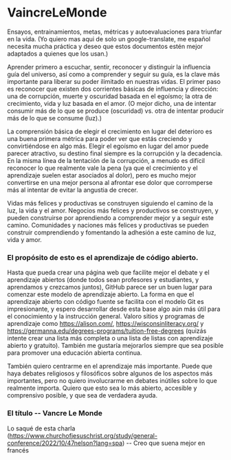 # VaincreLeMonde
Ensayos, entrainamientos, metas, métricas y autoevaluaciones para triunfar en la vida.
(Yo quiero mas aqui de solo un google-translate, me español necesita mucha práctica y deseo que estos documentos estén mejor adaptados a quienes que los usan.)

Aprender primero a escuchar, sentir, reconocer y distinguir la influencia guía del universo, así como a comprender y seguir su guía, es la clave más importante para liberar su poder ilimitado en nuestras vidas. El primer paso es reconocer que existen dos corrientes básicas de influencia y dirección: una de corrupción, muerte y oscuridad basada en el egoísmo; la otra de crecimiento, vida y luz basada en el amor. (O mejor dicho, una de intentar consumir más de lo que se produce (oscuridad) vs. otra de intentar producir más de lo que se consume (luz).)

La comprensión básica de elegir el crecimiento en lugar del deterioro es una buena primera métrica para poder ver que estás creciendo y convirtiéndose en algo más. Elegir el egoísmo en lugar del amor puede parecer atractivo, su destino final siempre es la corrupción y la decadencia. En la misma línea de la tentación de la corrupción, a menudo es difícil reconocer lo que realmente vale la pena (ya que el crecimiento y el aprendizaje suelen estar asociados al dolor), pero es mucho mejor convertirse en una mejor persona al afrontar ese dolor que corromperse más al intentar de evitar la angustia de crecer.

Vidas más felices y productivas se construyen siguiendo el camino de la luz, la vida y el amor. Negocios más felices y productivos se construyen, y pueden construirse por aprendiendo a comprender mejor y a seguir este camino. Comunidades y naciones más felices y productivas se pueden construir comprendiendo y fomentando la adhesión a este camino de luz, vida y amor.

### El propósito de esto es el aprendizaje de código abierto.
Hasta que pueda crear una página web que facilite mejor el debate y el aprendizaje abiertos (donde todos sean profesores y estudiantes, y aprendamos y crezcamos juntos), GitHub parece ser un buen lugar para comenzar este modelo de aprendizaje abierto. La forma en que el aprendizaje abierto con código fuente se facilita con el modelo Git es impresionante, y espero desarrollar desde esta base algo aún más útil para el conocimiento y la instrucción general. Valoro sitios y programas de aprendizaje como https://alison.com/, https://wisconsinliteracy.org/ y https://germanna.edu/degrees-programs/tuition-free-degrees (quizás intente crear una lista más completa o una lista de listas con aprendizaje abierto y gratuito). También me gustaría mejorarlos siempre que sea posible para promover una educación abierta continua.

También quiero centrarme en el aprendizaje más importante. Puede que haya debates religiosos y filosóficos sobre algunos de los aspectos más importantes, pero no quiero involucrarme en debates inútiles sobre lo que realmente importa. Quiero que esto sea lo más abierto, accesible y comprensivo posible, y que sea de verdadera ayuda.

### El título -- Vancre Le Monde
Lo saqué de esta charla (https://www.churchofjesuschrist.org/study/general-conference/2022/10/47nelson?lang=spa) -- Creo que suena mejor en francés
